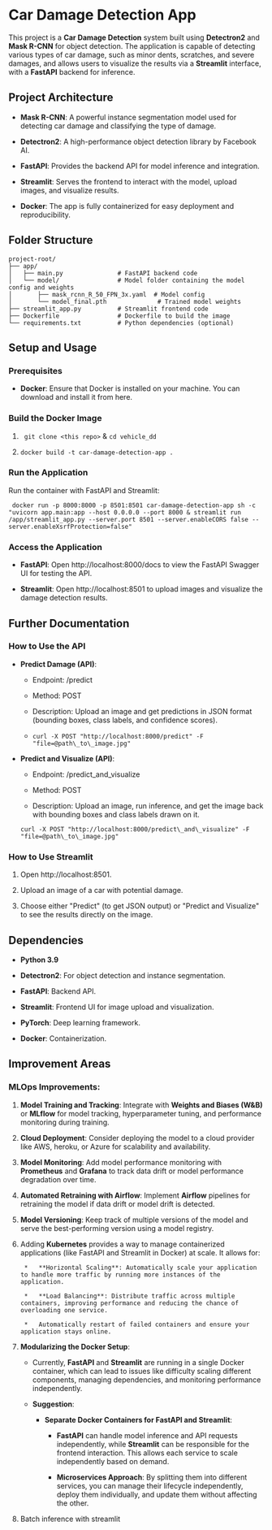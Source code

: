 Car Damage Detection App
========================

This project is a **Car Damage Detection** system built using **Detectron2** and **Mask R-CNN** for object detection. The application is capable of detecting various types of car damage, such as minor dents, scratches, and severe damages, and allows users to visualize the results via a **Streamlit** interface, with a **FastAPI** backend for inference.

Project Architecture
--------------------

*   **Mask R-CNN**: A powerful instance segmentation model used for detecting car damage and classifying the type of damage.
    
*   **Detectron2**: A high-performance object detection library by Facebook AI.
    
*   **FastAPI**: Provides the backend API for model inference and integration.
    
*   **Streamlit**: Serves the frontend to interact with the model, upload images, and visualize results.
    
*   **Docker**: The app is fully containerized for easy deployment and reproducibility.
    


Folder Structure
----------------

```plaintext
project-root/
├── app/
│   ├── main.py               # FastAPI backend code
│   └── model/                # Model folder containing the model config and weights
│       ├── mask_rcnn_R_50_FPN_3x.yaml  # Model config
│       └── model_final.pth              # Trained model weights
├── streamlit_app.py          # Streamlit frontend code
├── Dockerfile                # Dockerfile to build the image
└── requirements.txt          # Python dependencies (optional)

```
Setup and Usage
---------------

### Prerequisites

*   **Docker**: Ensure that Docker is installed on your machine. You can download and install it from here.
    

### Build the Docker Image

1.  ``` git clone <this repo>``` &  ```cd vehicle_dd```
    
2.  ```docker build -t car-damage-detection-app .```   

### Run the Application

Run the container with FastAPI and Streamlit:

``` docker run -p 8000:8000 -p 8501:8501 car-damage-detection-app sh -c "uvicorn app.main:app --host 0.0.0.0 --port 8000 & streamlit run /app/streamlit_app.py --server.port 8501 --server.enableCORS false --server.enableXsrfProtection=false"```
### Access the Application

*   **FastAPI**: Open http://localhost:8000/docs to view the FastAPI Swagger UI for testing the API.
    
*   **Streamlit**: Open http://localhost:8501 to upload images and visualize the damage detection results.
    
 

Further Documentation
---------------------

### How to Use the API

* **Predict Damage (API)**:
    
    *   Endpoint: /predict
        
    *   Method: POST
        
    *   Description: Upload an image and get predictions in JSON format (bounding boxes, class labels, and confidence scores).
        
    *   ```curl -X POST "http://localhost:8000/predict" -F "file=@path\_to\_image.jpg"```
        
* **Predict and Visualize (API)**:
    
    *   Endpoint: /predict\_and\_visualize
        
    *   Method: POST
        
    *   Description: Upload an image, run inference, and get the image back with bounding boxes and class labels drawn on it.
        
    ``` curl -X POST "http://localhost:8000/predict\_and\_visualize" -F "file=@path\_to\_image.jpg" ```
        

### How to Use Streamlit

1.  Open http://localhost:8501.
    
2.  Upload an image of a car with potential damage.
    
3.  Choose either "Predict" (to get JSON output) or "Predict and Visualize" to see the results directly on the image.
    

Dependencies
------------

* **Python 3.9**
    
* **Detectron2**: For object detection and instance segmentation.
    
* **FastAPI**: Backend API.
    
* **Streamlit**: Frontend UI for image upload and visualization.
    
* **PyTorch**: Deep learning framework.
    
* **Docker**: Containerization.

Improvement Areas
-----------------

### MLOps Improvements:

1. **Model Training and Tracking**: Integrate with **Weights and Biases (W&B)** or **MLflow** for model tracking, hyperparameter tuning, and performance monitoring during training.
    
2. **Cloud Deployment**: Consider deploying the model to a cloud provider like AWS, heroku, or Azure for scalability and availability.
    
3. **Model Monitoring**: Add model performance monitoring with **Prometheus** and **Grafana** to track data drift or model performance degradation over time.
    
4. **Automated Retraining with Airflow**: Implement **Airflow** pipelines for retraining the model if data drift or model drift is detected.
    
5. **Model Versioning**: Keep track of multiple versions of the model and serve the best-performing version using a model registry.

6. Adding **Kubernetes** provides a way to manage containerized applications (like FastAPI and Streamlit in Docker) at scale. It allows for:
        
        *   **Horizontal Scaling**: Automatically scale your application to handle more traffic by running more instances of the application.
            
        *   **Load Balancing**: Distribute traffic across multiple containers, improving performance and reducing the chance of overloading one service.
            
        *   Automatically restart of failed containers and ensure your application stays online.
            
7. **Modularizing the Docker Setup**:
    
    *   Currently, **FastAPI** and **Streamlit** are running in a single Docker container, which can lead to issues like difficulty scaling different components, managing dependencies, and monitoring performance independently.
        
    *   **Suggestion**:
        
        *   **Separate Docker Containers for FastAPI and Streamlit**:
            
            *   **FastAPI** can handle model inference and API requests independently, while **Streamlit** can be responsible for the frontend interaction. This allows each service to scale independently based on demand.
            
            *   **Microservices Approach**: By splitting them into different services, you can manage their lifecycle independently, deploy them individually, and update them without affecting the other.   
8. Batch inference with streamlit
